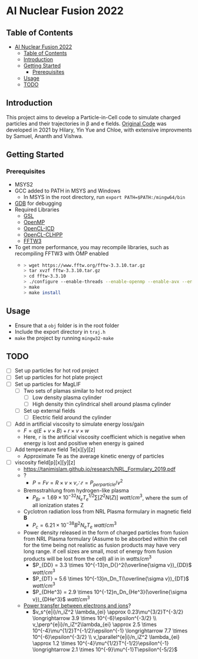 # AI Nuclear Fusion 2022
## Table of Contents
- [AI Nuclear Fusion 2022](#ai-nuclear-fusion-2022)
  - [Table of Contents](#table-of-contents)
  - [Introduction](#introduction)
  - [Getting Started](#getting-started)
    - [Prerequisites](#prerequisites)
  - [Usage](#usage)
  - [TODO](#todo)

## Introduction
This project aims to develop a Particle-in-Cell code to simulate charged particles and their trajectories in β and e fields. [Original Code](https://github.com/23HCI03SMP/AI-Nuclear-Fusion-2021) was developed in 2021 by Hilary, Yin Yue and Chloe, with extensive improvments by Samuel, Ananth and Vishwa.

## Getting Started
### Prerequisites
- MSYS2
- GCC added to PATH in MSYS and Windows
    - In MSYS in the root directory, run `export PATH=$PATH:/mingw64/bin`
- [GDB](https://packages.msys2.org/package/mingw-w64-x86_64-gdb) for debugging
- Required Libraries
    - [GSL](https://packages.msys2.org/package/mingw-w64-x86_64-gsl)
    - [OpenMP](https://packages.msys2.org/package/mingw-w64-x86_64-openmp)
    - [OpenCL-ICD](https://packages.msys2.org/package/mingw-w64-x86_64-opencl-icd)
    - [OpenCL-CLHPP](https://packages.msys2.org/package/mingw-w64-x86_64-opencl-clhpp)
    - [FFTW3](https://packages.msys2.org/package/mingw-w64-x86_64-fftw)
- To get more performance, you may recompile libraries, such as recompiling FFTW3 with OMP enabled
  - ```bash
    > wget https://www.fftw.org/fftw-3.3.10.tar.gz
    > tar xvzf fftw-3.3.10.tar.gz
    > cd fftw-3.3.10
    > ./configure --enable-threads --enable-openmp --enable-avx --enable-avx2 --enable-avx512 --enable-avx-128-fma --enable-float --with-our-malloc --enable-sse2
    > make
    > make install
    ```

## Usage
- Ensure that a `obj` folder is in the root folder
- Include the export directory in `traj.h`
- `make` the project by running `mingw32-make`

## TODO
- [ ] Set up particles for hot rod project 
- [ ] Set up particles for hot plate project
- [ ] Set up particles for MagLIF
  - [ ] Two sets of plamas similar to hot rod project
    - [ ] Low density plasma cylinder
    - [ ] High density thin cylindrical shell around plasma cylinder
  - [ ] Set up external fields
    - [ ] Electric field around the cylinder
- [ ] Add in artificial viscosity to simulate energy loss/gain
    - $F = q(E + v \times B) + r \times v \times w$
    - Here, `r` is the artificial viscosity coefficient which is negative when energy is lost and positive when energy is gained
- [ ] Add temperature field Te[x][y][z]
  - Approximate Te as the average kinetic energy of particles
- [ ] viscosity field[p][x][y][z]
  - https://tanimislam.github.io/research/NRL_Formulary_2019.pdf
  - ?
    - $P = Fv = R \times v \times v, \therefore r = P_{perparticle}/v^2$
  - Bremsstrahlung from hydrogen-like plasma
    - $P_{Br} = 1.69 \times 10^{-32}N_eT_e^{1/2} \sum[Z^2N(Z)]$ $watt/cm^3$, where the sum of all ionization states Z
  - Cyclotron radiation loss from NRL Plasma formulary in magnetic field **B**
    - $P_c = 6.21 \times 10^{-38}B^2N_eT_e$ $watt/cm^3$
  - Power density released in the form of charged particles from fusion from NRL Plasma formulary (Assume to be absorbed within the cell for the time being not realistic as fusion products may have very long range. if cell sizes are small, most of energy from fusion products will be lost from the cell) all in in $watts/cm^3$
    - $P_{DD} = 3.3 \times 10^{-13}n_D{}^2(\overline{\sigma v})_{DD}$ $watt/cm^3$
    - $P_{DT} = 5.6 \times 10^{-13}n_Dn_T(\overline{\sigma v})_{DT}$ $watt/cm^3$
    - $P_{DHe^3} = 2.9 \times 10^{-12}n_Dn_{He^3}(\overline{\sigma v})_{DHe^3}$ $watt/cm^3$
  - [Power transfer between electrons and ions](https://tanimislam.github.io/research/NRL_Formulary_2019.pdf#page=32)?
    - $v_s^{e|i}/n_iZ^2 \lambda_{ei} \approx 0.23\mu^{3/2}T^{-3/2} \longrightarrow 3.9 \times 10^{-6}\epsilon^{-3/2} \\ v_\perp^{e|i}/n_iZ^2\lambda_{ei} \approx 2.5 \times 10^{-4}\mu^{1/2}T^{-1/2}\epsilon^{-1} \longrightarrow 7.7 \times 10^{-6}\epsilon^{-3/2} \\ v_\parallel^{e|i}/n_iZ^2 \lambda_{ei} \approx 1.2 \times 10^{-4}\mu^{1/2}T^{-1/2}\epsilon^{-1} \longrightarrow 2.1 \times 10^{-9}\mu^{-1}T\epsilon^{-5/2}$